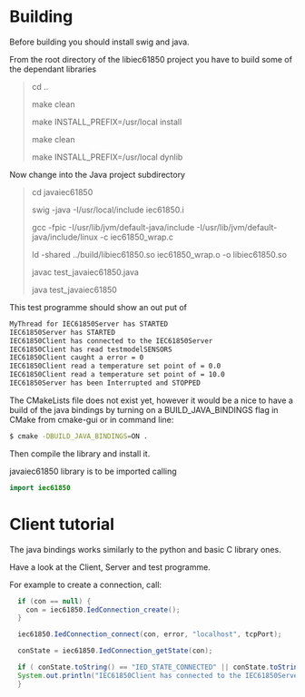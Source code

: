 # Building
Before building you should install swig and java.

From the root directory of the libiec61850 project you have to build some of the dependant libraries

> cd ..
>
> make clean
>
> make INSTALL_PREFIX=/usr/local install
>
> make clean
>
> make INSTALL_PREFIX=/usr/local dynlib

Now change into the Java project subdirectory

> cd javaiec61850
>
> swig -java -I/usr/local/include iec61850.i
>
> gcc -fpic -I/usr/lib/jvm/default-java/include -I/usr/lib/jvm/default-java/include/linux -c iec61850_wrap.c
>
> ld -shared ../build/libiec61850.so iec61850_wrap.o -o libiec61850.so
>
> javac test_javaiec61850.java
>
> java test_javaiec61850

This test programme should show an out put of

```sh
MyThread for IEC61850Server has STARTED
IEC61850Server has STARTED
IEC61850Client has connected to the IEC61850Server
IEC61850Client has read testmodelSENSORS
IEC61850Client caught a error = 0
IEC61850Client read a temperature set point of = 0.0
IEC61850Client read a temperature set point of = 10.0
IEC61850Server has been Interrupted and STOPPED

```

The CMakeLists file does not exist yet, however it would be a nice to have a build of the java bindings by turning on a BUILD\_JAVA\_BINDINGS flag in CMake from cmake-gui or in command line:
```sh
$ cmake -DBUILD_JAVA_BINDINGS=ON .
```
Then compile the library and install it.

javaiec61850 library is to be imported calling
```java
import iec61850
```

# Client tutorial

The java bindings works similarly to the python and basic C library ones.

Have a look at the Client, Server and test programme.

For example to create a connection, call:

```java
  if (con == null) {
    con = iec61850.IedConnection_create();
  }

  iec61850.IedConnection_connect(con, error, "localhost", tcpPort);

  conState = iec61850.IedConnection_getState(con);

  if ( conState.toString() == "IED_STATE_CONNECTED" || conState.toString() == "IED_STATE_IDLE") {
  System.out.println("IEC61850Client has connected to the IEC61850Server" );
  }

```

